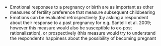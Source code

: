 - Emotional responses to a pregnancy or birth are as important as other measures of fertility preference that measure subsequent childbearing
- Emotions can be evaluated retrospectively (by asking a respondent about their response to a past pregnancy for e.g. Santelli et al. 2009; however this measure would also be susceptible to ex-post rationalization), or prospectively (this measure would try to understand the respondent’s happiness about the possibility of becoming pregnant